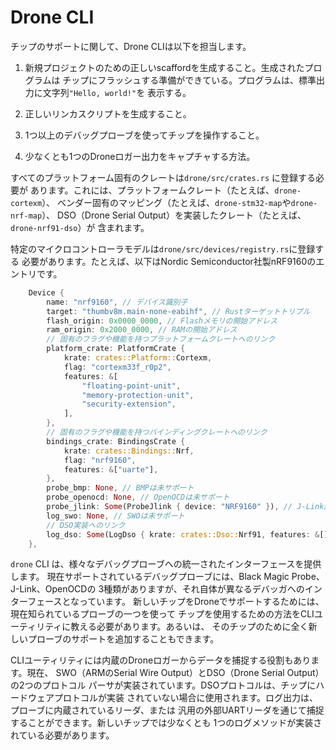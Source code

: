 # Drone CLI

チップのサポートに関して、Drone CLIは以下を担当します。

1. 新規プロジェクトのための正しいscaffordを生成すること。生成されたプログラムは
   チップにフラッシュする準備ができている。プログラムは、標準出力に文字列`"Hello, world!"`を
   表示する。

2. 正しいリンカスクリプトを生成すること。

3. 1つ以上のデバッグプローブを使ってチップを操作すること。

4. 少なくとも1つのDroneロガー出力をキャプチャする方法。

すべてのプラットフォーム固有のクレートは`drone/src/crates.rs` に登録する必要が
あります。これには、プラットフォームクレート（たとえば、`drone-cortexm`）、
ベンダー固有のマッピング（たとえば、`drone-stm32-map`や`drone-nrf-map`）、
DSO（Drone Serial Output）を実装したクレート（たとえば、`drone-nrf91-dso`）が
含まれます。

特定のマイクロコントローラモデルは`drone/src/devices/registry.rs`に登録する
必要があります。たとえば、以下はNordic Semiconductor社製nRF9160のエントリです。

```rust
    Device {
        name: "nrf9160", // デバイス識別子
        target: "thumbv8m.main-none-eabihf", // Rustターゲットトリプル
        flash_origin: 0x0000_0000, // Flashメモリの開始アドレス
        ram_origin: 0x2000_0000, // RAMの開始アドレス
        // 固有のフラグや機能を持つプラットフォームクレートへのリンク
        platform_crate: PlatformCrate {
            krate: crates::Platform::Cortexm,
            flag: "cortexm33f_r0p2",
            features: &[
                "floating-point-unit",
                "memory-protection-unit",
                "security-extension",
            ],
        },
        // 固有のフラグや機能を持つバインディングクレートへのリンク
        bindings_crate: BindingsCrate {
            krate: crates::Bindings::Nrf,
            flag: "nrf9160",
            features: &["uarte"],
        },
        probe_bmp: None, // BMPは未サポート
        probe_openocd: None, // OpenOCDは未サポート
        probe_jlink: Some(ProbeJlink { device: "NRF9160" }), // J-Link設定
        log_swo: None, // SWOは未サポート
        // DSO実装へのリンク
        log_dso: Some(LogDso { krate: crates::Dso::Nrf91, features: &[] }),
    },
```

`drone` CLI は、様々なデバッグプローブへの統一されたインターフェースを提供します。
現在サポートされているデバッグプローブには、Black Magic Probe、J-Link、OpenOCDの
3種類がありますが、それ自体が異なるデバッガへのインターフェースとなっています。
新しいチップをDroneでサポートするためには、現在知られているプローブの一つを使って
チップを使用するための方法をCLIユーティリティに教える必要があります。あるいは、
そのチップのために全く新しいプローブのサポートを追加することもできます。

CLIユーティリティには内蔵のDroneロガーからデータを捕捉する役割もあります。現在、
SWO（ARMのSerial Wire Output）とDSO（Drone Serial Output）の2つのプロトコル
パーサが実装されています。DSOプロトコルは、チップにハードウェアプロトコルが実装
されていない場合に使用されます。ログ出力は、プローブに内蔵されているリーダ、または
汎用の外部UARTリーダを通じて捕捉することができます。新しいチップでは少なくとも
1つのログメソッドが実装されている必要があります。
